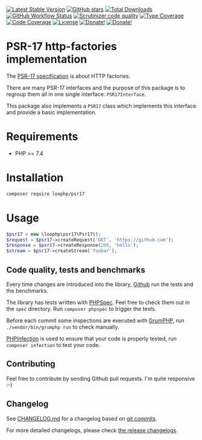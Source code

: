 [![Latest Stable Version][latest stable version]][1]
 [![GitHub stars][github stars]][1]
 [![Total Downloads][total downloads]][1]
 [![GitHub Workflow Status][github workflow status]][2]
 [![Scrutinizer code quality][code quality]][3]
 [![Type Coverage][type coverage]][4]
 [![Code Coverage][code coverage]][3]
 [![License][license]][1]
 [![Donate!][donate github]][5]
 [![Donate!][donate paypal]][6]

# PSR-17 http-factories implementation

The [PSR-17 specification](https://www.php-fig.org/psr/psr-17/) is about HTTP factories.

There are many PSR-17 interfaces and the purpose of this package is to regroup them all
in one single interface: `PSR17Interface`.

This package also implements a `PSR17` class which implements this interface and
provide a basic implementation.

# Requirements

* PHP >= 7.4

# Installation

```bash
composer require loophp/psr17
```

# Usage

```php
$psr17 = new \loophp\psr17\Psr17();
$request = $psr17->createRequest('GET', 'https://github.com');
$response = $psr17->createResponse(200, 'hello');
$stream = $psr17->createStream('foobar');
```


## Code quality, tests and benchmarks

Every time changes are introduced into the library, [Github][11] run the tests and the benchmarks.

The library has tests written with [PHPSpec][12].
Feel free to check them out in the `spec` directory. Run `composer phpspec` to trigger the tests.

Before each commit some inspections are executed with [GrumPHP][13], run `./vendor/bin/grumphp run` to check manually.

[PHPInfection][14] is used to ensure that your code is properly tested, run `composer infection` to test your code.

## Contributing

Feel free to contribute by sending Github pull requests. I'm quite responsive :-)

## Changelog

See [CHANGELOG.md][15] for a changelog based on [git commits][16].

For more detailed changelogs, please check [the release changelogs][17].

[1]: https://packagist.org/packages/loophp/psr17
[2]: https://github.com/loophp/psr17/actions
[latest stable version]: https://img.shields.io/packagist/v/loophp/psr17.svg?style=flat-square
[github stars]: https://img.shields.io/github/stars/loophp/psr17.svg?style=flat-square
[total downloads]: https://img.shields.io/packagist/dt/loophp/psr17.svg?style=flat-square
[github workflow status]: https://img.shields.io/github/workflow/status/loophp/psr17/Unit%20tests?style=flat-square
[code quality]: https://img.shields.io/scrutinizer/quality/g/loophp/psr17/master.svg?style=flat-square
[3]: https://scrutinizer-ci.com/g/loophp/psr17/?branch=master
[type coverage]: https://img.shields.io/badge/dynamic/json?style=flat-square&color=color&label=Type%20coverage&query=message&url=https%3A%2F%2Fshepherd.dev%2Fgithub%2Floophp%2Fpsr17%2Fcoverage
[4]: https://shepherd.dev/github/loophp/psr17
[code coverage]: https://img.shields.io/scrutinizer/coverage/g/loophp/psr17/master.svg?style=flat-square
[license]: https://img.shields.io/packagist/l/loophp/psr17.svg?style=flat-square
[donate github]: https://img.shields.io/badge/Sponsor-Github-brightgreen.svg?style=flat-square
[donate paypal]: https://img.shields.io/badge/Sponsor-Paypal-brightgreen.svg?style=flat-square
[5]: https://github.com/sponsors/drupol
[6]: https://www.paypal.me/drupol
[10]: https://github.com/symfony/psr-http-message-bridge
[11]: https://github.com/loophp/psr17/actions
[12]: http://www.phpspec.net/
[13]: https://github.com/phpro/grumphp
[14]: https://github.com/infection/infection
[15]: https://github.com/phpstan/phpstan
[16]: https://github.com/vimeo/psalm
[15]: https://github.com/loophp/psr17/blob/master/CHANGELOG.md
[16]: https://github.com/loophp/psr17/commits/master
[17]: https://github.com/loophp/psr17/releases
